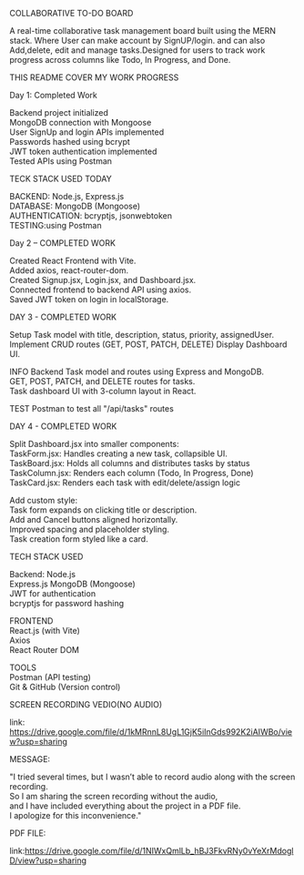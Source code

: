 COLLABORATIVE TO-DO BOARD

A real-time collaborative task management board built   using the MERN stack. Where User can make account by   SignUP/login. and can also  Add,delete, edit and manage   tasks.Designed for users to track work progress across   columns like Todo, In Progress, and Done.  


THIS README COVER MY WORK PROGRESS

 Day 1: Completed Work

  Backend project initialized   
  MongoDB connection with Mongoose  
  User SignUp and login APIs implemented  
  Passwords hashed using bcrypt  
  JWT token authentication implemented  
  Tested APIs using Postman  

  TECK STACK USED TODAY

 BACKEND: Node.js, Express.js  
 DATABASE: MongoDB (Mongoose)  
 AUTHENTICATION: bcryptjs, jsonwebtoken  
 TESTING:using Postman  


 Day 2 – COMPLETED WORK

 Created React Frontend with Vite.  
 Added axios, react-router-dom.  
 Created Signup.jsx, Login.jsx, and Dashboard.jsx.  
 Connected frontend to backend API using axios.  
 Saved JWT token on login in localStorage.  


 DAY 3 - COMPLETED WORK

 Setup Task model with title, description, status, priority, assignedUser.  
 Implement CRUD routes (GET, POST, PATCH, DELETE)
 Display Dashboard UI.  

 INFO
 Backend Task model and routes using Express and MongoDB.  
 GET, POST, PATCH, and DELETE routes for tasks.  
 Task dashboard UI with 3-column layout in React.  


 TEST
 Postman to test all "/api/tasks" routes

DAY 4 - COMPLETED WORK
 

Split Dashboard.jsx into smaller components:  
TaskForm.jsx: Handles creating a new task, collapsible UI.   
TaskBoard.jsx: Holds all columns and distributes tasks by status  
TaskColumn.jsx: Renders each column (Todo, In Progress, Done)  
TaskCard.jsx: Renders each task with edit/delete/assign logic  

 Add custom style:  
Task form expands on clicking title or description.  
Add and Cancel buttons aligned horizontally.  
Improved spacing and placeholder styling.  
Task creation form styled like a card.  


TECH STACK USED

Backend:
        Node.js  
        Express.js MongoDB (Mongoose)  
        JWT for authentication  
        bcryptjs for password hashing  

FRONTEND       
         React.js (with Vite)  
         Axios  
         React Router DOM  

TOOLS  
         Postman (API testing)  
         Git & GitHub (Version control)  




SCREEN RECORDING VEDIO(NO AUDIO)  

link: https://drive.google.com/file/d/1kMRnnL8UgL1GjK5iInGds992K2iAIWBo/view?usp=sharing  

MESSAGE:

"I tried several times, but I wasn’t able to record audio along with the screen recording.  
 So I am sharing the screen recording without the audio,  
 and I have included everything about the project in a PDF file.   
 I apologize for this inconvenience."  


 PDF FILE:

 link:https://drive.google.com/file/d/1NIWxQmlLb_hBJ3FkvRNy0vYeXrMdoglD/view?usp=sharing